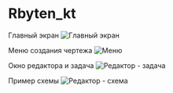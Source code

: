# Rbyten_kt

Главный экран
![Главный экран](https://github.com/Sanders25/Rbyten_kt/blob/master/demo/Screenshot_2022-06-07-18-41-42-010_com.example.rbyten.jpg)


Меню создания чертежа
![Меню](https://github.com/Sanders25/Rbyten_kt/blob/master/demo/Screenshot_2022-06-07-18-56-36-171_com.example.rbyten.jpg)

Окно редактора и задача
![Редактор - задача](https://github.com/Sanders25/Rbyten_kt/blob/master/demo/Screenshot_2022-06-07-20-05-22-070_com.example.rbyten.jpg)

Пример схемы
![Редактор - схема](https://github.com/Sanders25/Rbyten_kt/blob/master/demo/Screenshot_2022-06-07-18-42-22-783_com.example.rbyten.jpg)
